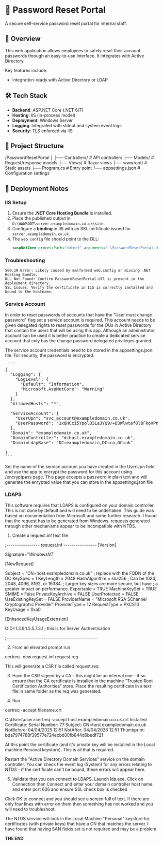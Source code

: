 # 🔐 Password Reset Portal

A secure self-service password reset portal for internal staff.  

## 🚀 Overview

This web application allows employees to safely reset their account passwords through an easy-to-use interface. It integrates with Active Directory.

Key features include:
- Integration-ready with Active Directory or LDAP

## 🛠 Tech Stack

- **Backend**: ASP.NET Core (.NET 6/7)
- **Hosting**: IIS (in-process model)
- **Deployment**: Windows Server
- **Logging**: Integrated with stdout and system event logs
- **Security**: TLS enforced via IIS

## 📂 Project Structure

/PasswordResetPortal 
│ 
├── Controllers/ # API controllers 
├── Models/ # Request/response models 
├── Views/ # Razor views 
├── wwwroot/ # Static assets 
├── Program.cs # Entry point 
└── appsettings.json # Configuration settings


## 🔧 Deployment Notes

### IIS Setup

1. Ensure the **.NET Core Hosting Bundle** is installed.
2. Place the published output in `D:\WWWROOT\server.exampledomain.co.uk\site`.
3. Configure a **binding** in IIS with an SSL certificate issued for `server.exampledomain.co.uk`.
4. The `web.config` file should point to the DLL:
   ```xml
   <aspNetCore processPath="dotnet" arguments=".\PasswordResetPortal.dll" hostingModel="inprocess" />
   ```
### Troubleshooting

    500.19 Error: Likely caused by malformed web.config or missing .NET Hosting Bundle.
    DLL Not Found: Confirm PasswordResetPortal.dll is present in the deployment directory.
    SSL Issues: Verify the certificate in IIS is correctly installed and bound to the hostname.

### Service Account

In order to reset passwords of accounts that have the "User must change password" flag set a service account is required.
This account needs to be given delegated rights to reset passwords for the OUs in Active Directory that contain the users that
will be using this app.  Although an administrator account can be used it is better practice to create a dedicated service account
that only has the change password delegated privileges granted.

The service account credentials need to be stored in the appsettings.json file.  For security, the password is encrypted.
<pre> ```
{
  "Logging": {
    "LogLevel": {
      "Default": "Information",
      "Microsoft.AspNetCore": "Warning"
    }
  },
  "AllowedHosts": "*",

  "ServiceAccount": {
    "UserUpn": "svc_account@exampledomain.co.uk",
    "UserPassword": "1xQHCci5YpolO3La3YQ9/+D3Wlwtaf8l8FkoXPn9ayg="
  },
  "Domain": "exampledomain.co.uk",
  "DomainController": "dchost.exampledomain.co.uk",
  "DomainLdapBase": "DC=exampledomain,DC=co,DC=uk"

}
``` </pre>

Set the name of the service account you have created in the UserUpn field and use the app to encrypt the password for this account 
using /encryptpass page.  This page accepts a password in plain text and will generate the enrypted value that you can store in the appsettings.json file

### LDAPS

This software requires that LDAPS is configured on your domain controller.  This is not done by default and will
need to be undertaken.  This guide was based on documentation from Microsoft and some further research.  I found that
the request has to be generated from Windows, requests generated through other mechanisms appear to be incompatible with NTDS.

1) Create a request.inf text file

;----------------- request.inf -----------------
[Version]

Signature="$Windows NT$

[NewRequest]

Subject = "CN=host.exampledomain.co.uk" ; replace with the FQDN of the DC
KeySpec = 1
KeyLength = 2048
HashAlgorithm = sha256
; Can be 1024, 2048, 4096, 8192, or 16384.
; Larger key sizes are more secure, but have
; a greater impact on performance.
Exportable = TRUE
MachineKeySet = TRUE
SMIME = False
PrivateKeyArchive = FALSE
UserProtected = FALSE
UseExistingKeySet = FALSE
ProviderName = "Microsoft RSA SChannel Cryptographic Provider"
ProviderType = 12
RequestType = PKCS10
KeyUsage = 0xa0

[EnhancedKeyUsageExtension]

OID=1.3.6.1.5.5.7.3.1 ; this is for Server Authentication

;-----------------------------------------------

2) From an elevated prompt run

certreq -new request.inf request.req

This will generate  a CSR file called request.req

3) Have the CSR signed by a CA - this might be an internal one - if so ensure that the CA certificate is installed in the machine "Trusted Root Certification Authorities"
store. Place the resulting certificate in a text file in same folder as the req was generated.

4) Run

certreq -accept filename.crt

C:\Users\user>certreq -accept host.exampledomain.co.uk.crt
Installed Certificate:
  Serial Number: 77
  Subject: CN=host.exampledomain.co.uk
  NotBefore: 04/04/2025 12:51
  NotAfter: 04/04/2026 12:51
  Thumbprint: bda7974788f39577e724ecbd00fb844d6bedf721

  At this point the certificate (and it's private key will be installed in the Local machine Personal keystore). This is all that is required.

  Restart the "Active Directory Domain Services" service on the domain controller.  You can check the event log (System) for any errors relating to NTDS - if the certificate can't be bound, these errors will appear here.

  5) Validate that you can connect to LDAPS.  Launch ldp.exe.  Click on Connection then Connect and enter your domain controller host name and enter port 636 and ensure SSL check box is checked.

  Click OK to connect and you should see a screen full of text.  If there are only four lines with error on them then something has not worked and you will need to troubleshoot.

  The NTDS service will look in the Local Machine "Personal" keystore for certificates (with private keys) that have a CN that matches the server.  I have found that having SAN fields set is not required and may be a problem.

  **THE END**
